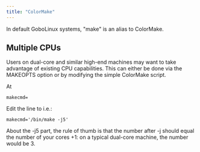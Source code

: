 ```yaml
---
title: "ColorMake"
---
```


In default GoboLinux systems, "make" is an alias to ColorMake.

## Multiple CPUs

Users on dual-core and similar high-end machines may want to take
advantage of existing CPU capabilities. This can either be done via the
MAKEOPTS option or by modifying the simple ColorMake script.

At

    makecmd=

Edit the line to i.e.:

    makecmd='/bin/make -j5'

About the -j5 part, the rule of thumb is that the number after -j should
equal the number of your cores +1: on a typical dual-core machine, the
number would be 3.

